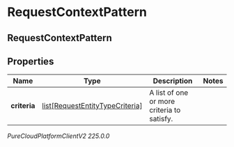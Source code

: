 # RequestContextPattern

## RequestContextPattern

## Properties

|Name | Type | Description | Notes|
|------------ | ------------- | ------------- | -------------|
| **criteria** | [list[RequestEntityTypeCriteria]](RequestEntityTypeCriteria) | A list of one or more criteria to satisfy. | |



_PureCloudPlatformClientV2 225.0.0_
